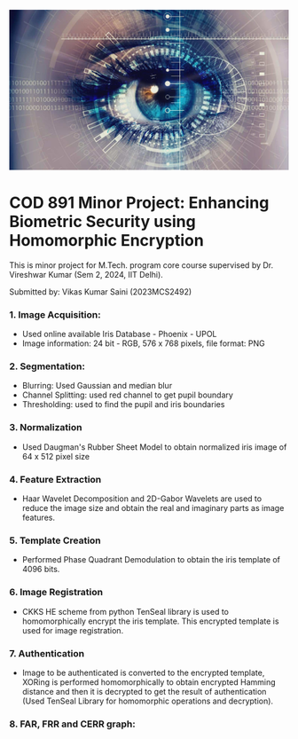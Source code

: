![](BiometricSecurity.jpg)

# COD 891 Minor Project: Enhancing Biometric Security using Homomorphic Encryption 

This is minor project for M.Tech. program core course supervised by Dr. Vireshwar Kumar (Sem 2, 2024, IIT Delhi).  

Submitted by: Vikas Kumar Saini (2023MCS2492)  
 
### 1. Image Acquisition: 
- Used online available Iris Database - Phoenix - UPOL
- Image information: 24 bit - RGB, 576 x 768 pixels, file format: PNG
### 2. Segmentation:
- Blurring: Used Gaussian and median blur
- Channel Splitting: used red channel to get pupil boundary
- Thresholding: used to find the pupil and iris boundaries
### 3. Normalization
- Used Daugman's Rubber Sheet Model to obtain normalized iris image of 64 x 512 pixel size
### 4. Feature Extraction
- Haar Wavelet Decomposition and 2D-Gabor Wavelets are used to reduce the image size and obtain the real and imaginary parts as image features. 
### 5. Template Creation
- Performed Phase Quadrant Demodulation to obtain the iris template of 4096 bits.
### 6. Image Registration
- CKKS HE scheme from python TenSeal library is used to homomorphically encrypt the iris template. This encrypted template is used for image registration.
### 7. Authentication
- Image to be authenticated is converted to the encrypted template, XORing is performed homomorphically to obtain encrypted Hamming distance and then it is decrypted to get the result of authentication (Used TenSeal Library for homomorphic operations and decryption).
### 8. FAR, FRR and CERR graph:
![]()

